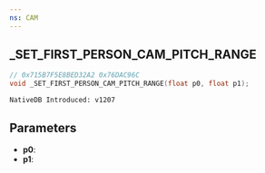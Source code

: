 ```yaml
---
ns: CAM
---
```

## _SET_FIRST_PERSON_CAM_PITCH_RANGE

```c
// 0x715B7F5E8BED32A2 0x76DAC96C
void _SET_FIRST_PERSON_CAM_PITCH_RANGE(float p0, float p1);
```

```
NativeDB Introduced: v1207
```

## Parameters
* **p0**:
* **p1**:
